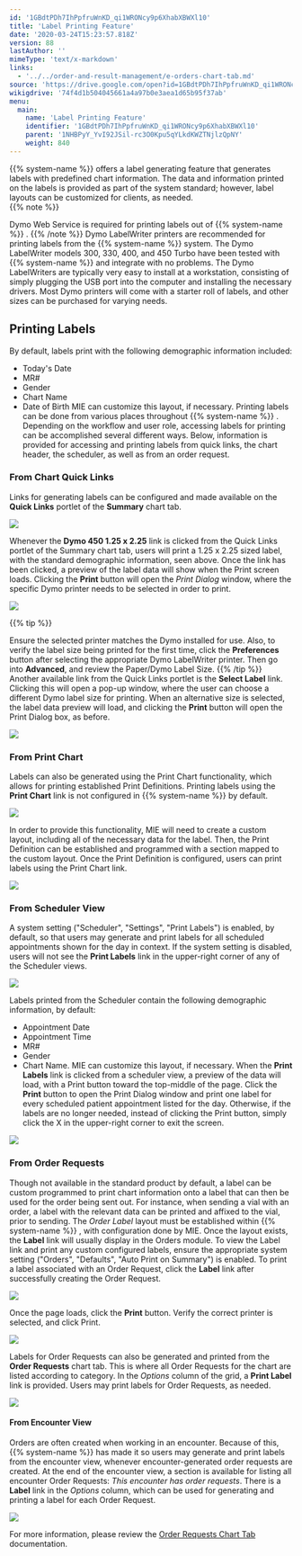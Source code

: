 ```yaml
---
id: '1GBdtPDh7IhPpfruWnKD_qi1WRONcy9p6XhabXBWXl10'
title: 'Label Printing Feature'
date: '2020-03-24T15:23:57.818Z'
version: 88
lastAuthor: ''
mimeType: 'text/x-markdown'
links:
  - '../../order-and-result-management/e-orders-chart-tab.md'
source: 'https://drive.google.com/open?id=1GBdtPDh7IhPpfruWnKD_qi1WRONcy9p6XhabXBWXl10'
wikigdrive: '74f4d1b504045661a4a97b0e3aea1d65b95f37ab'
menu:
  main:
    name: 'Label Printing Feature'
    identifier: '1GBdtPDh7IhPpfruWnKD_qi1WRONcy9p6XhabXBWXl10'
    parent: '1NHBPyY_YvI92JSil-rc3O0Kpu5qYLkdKWZTNjlzQpNY'
    weight: 840
---
```

{{% system-name %}} offers a label generating feature that generates labels with predefined chart information. The data and information printed on the labels is provided as part of the system standard; however, label layouts can be customized for clients, as needed.  
{{% note %}}

Dymo Web Service is required for printing labels out of {{% system-name %}} .
{{% /note %}}
Dymo LabelWriter printers are recommended for printing labels from the {{% system-name %}} system. The Dymo LabelWriter models 300, 330, 400, and 450 Turbo have been tested with {{% system-name %}} and integrate with no problems. The Dymo LabelWriters are typically very easy to install at a workstation, consisting of simply plugging the USB port into the computer and installing the necessary drivers. Most Dymo printers will come with a starter roll of labels, and other sizes can be purchased for varying needs.
  
## Printing Labels  

By default, labels print with the following demographic information included:
* Today's Date
* MR#
* Gender
* Chart Name
* Date of Birth
MIE can customize this layout, if necessary.
Printing labels can be done from various places throughout {{% system-name %}} . Depending on the workflow and user role, accessing labels for printing can be accomplished several different ways. Below, information is provided for accessing and printing labels from quick links, the chart header, the scheduler, as well as from an order request.
  
### From Chart Quick Links  

Links for generating labels can be configured and made available on the **Quick Links** portlet of the **Summary** chart tab.
  
![](../label-printing-feature.assets/32d424ed76f2bc9f2dd0a511d4aac596.png)  

Whenever the **Dymo 450 1.25 x 2.25** link is clicked from the Quick Links portlet of the Summary chart tab, users will print a 1.25 x 2.25 sized label, with the standard demographic information, seen above.
Once the link has been clicked, a preview of the label data will show when the Print screen loads. Clicking the **Print** button will open the *Print Dialog* window, where the specific Dymo printer needs to be selected in order to print.
  
![](../label-printing-feature.assets/9c240d7f92045eb249a4e21024538856.png)  

{{% tip %}}

Ensure the selected printer matches the Dymo installed for use. Also, to verify the label size being printed for the first time, click the **Preferences** button after selecting the appropriate Dymo LabelWriter printer. Then go into **Advanced**, and review the Paper/Dymo Label Size.
{{% /tip %}}
Another available link from the Quick Links portlet is the **Select Label** link. Clicking this will open a pop-up window, where the user can choose a different Dymo label size for printing. When an alternative size is selected, the label data preview will load, and clicking the **Print** button will open the Print Dialog box, as before.
  
![](../label-printing-feature.assets/f34e656c2bceea66ef6214106c04c0e3.png)  

  
### From Print Chart  

Labels can also be generated using the Print Chart functionality, which allows for printing established Print Definitions. Printing labels using the **Print Chart** link is not configured in {{% system-name %}} by default.
  
![](../label-printing-feature.assets/f13ad6af6020dfc186cb5496b54d0d26.png)  

In order to provide this functionality, MIE will need to create a custom layout, including all of the necessary data for the label. Then, the Print Definition can be established and programmed with a section mapped to the custom layout. Once the Print Definition is configured, users can print labels using the Print Chart link.
  
![](../label-printing-feature.assets/a72f363dd78e808fb33a81b6f4418cd5.png)  

  
### From Scheduler View  

A system setting ("Scheduler", "Settings", "Print Labels") is enabled, by default, so that users may generate and print labels for all scheduled appointments shown for the day in context. If the system setting is disabled, users will not see the **Print Labels** link in the upper-right corner of any of the Scheduler views.
  
![](../label-printing-feature.assets/97dce805f12481e5b763f64232066634.png)  

Labels printed from the Scheduler contain the following demographic information, by default:
* Appointment Date
* Appointment Time
* MR#
* Gender
* Chart Name.
MIE can customize this layout, if necessary.
When the **Print Labels** link is clicked from a scheduler view, a preview of the data will load, with a Print button toward the top-middle of the page. Click the **Print** button to open the Print Dialog window and print one label for every scheduled patient appointment listed for the day. Otherwise, if the labels are no longer needed, instead of clicking the Print button, simply click the X in the upper-right corner to exit the screen.
  
![](../label-printing-feature.assets/3f0cafe01ac4f074ad81513564d773bb.png)  

  
### From Order Requests  

Though not available in the standard product by default, a label can be custom programmed to print chart information onto a label that can then be used for the order being sent out. For instance, when sending a vial with an order, a label with the relevant data can be printed and affixed to the vial, prior to sending.
The *Order Label* layout must be established within {{% system-name %}} , with configuration done by MIE. Once the layout exists, the **Label** link will usually display in the Orders module. To view the Label link and print any custom configured labels, ensure the appropriate system setting ("Orders", "Defaults", "Auto Print on Summary") is enabled.
To print a label associated with an Order Request, click the **Label** link after successfully creating the Order Request.
  
![](../label-printing-feature.assets/c4895f3344e736c2c19a211f88fbd9f8.png)  

Once the page loads, click the **Print** button. Verify the correct printer is selected, and click Print.
  
![](../label-printing-feature.assets/036f7a93a384c04316d92e6adc9087c9.png)  

Labels for Order Requests can also be generated and printed from the **Order Requests** chart tab. This is where all Order Requests for the chart are listed according to category. In the *Options* column of the grid, a **Print Label** link is provided. Users may print labels for Order Requests, as needed.
  
![](../label-printing-feature.assets/d0f43d24e3780a95a924a9e6cf8913fd.png)  

  
#### From Encounter View  

Orders are often created when working in an encounter. Because of this, {{% system-name %}} has made it so users may generate and print labels from the encounter view, whenever encounter-generated order requests are created.
At the end of the encounter view, a section is available for listing all encounter Order Requests: *This encounter has order requests*. There is a **Label** link in the *Options* column, which can be used for generating and printing a label for each Order Request.
  
![](../label-printing-feature.assets/5df4e0da7d071162804beb687b41f5af.png)  

For more information, please review the [Order Requests Chart Tab](../../order-and-result-management/e-orders-chart-tab.md) documentation.
